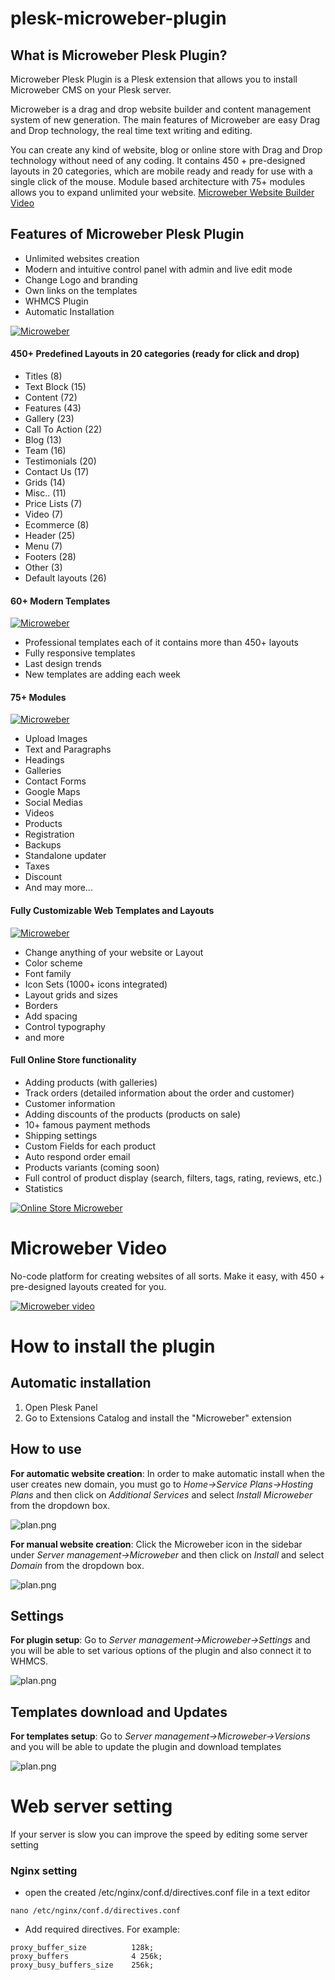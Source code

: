 # plesk-microweber-plugin

## What is Microweber Plesk Plugin?

Microweber Plesk Plugin is a Plesk extension that allows you to install Microweber CMS on your Plesk server.

Microweber is a drag and drop website builder and content management system of new generation. The main features of Microweber are easy Drag and Drop technology, the real time text writing and editing.

You can create any kind of website, blog or online store with Drag and Drop technology without need of any coding.
It contains 450 + pre-designed layouts in 20 categories, which are mobile ready and ready for use with a single click of the mouse.
Module based architecture with 75+ modules allows you to expand unlimited your website.
[Microweber Website Builder Video](https://youtu.be/JwUj6mGZ20I "Short Video of how it's work")




## Features of Microweber Plesk Plugin   

- Unlimited websites creation
- Modern and intuitive control panel with admin and live edit mode
- Change Logo and branding
- Own links on the templates
- WHMCS Plugin
- Automatic Installation



[![Microweber](https://microweber.com/cdn/partners/plesk/live.jpg)](https://youtu.be/EKiaLcZkReM)

#### 450+ Predefined Layouts in 20 categories (ready for click and drop)
- Titles (8)
- Text Block (15)
- Content (72)
- Features (43)
- Gallery (23)
- Call To Action (22)
- Blog (13)
- Team (16)
- Testimonials (20)
- Contact Us (17)
- Grids (14)
- Misc.. (11)
- Price Lists (7)
- Video (7)
- Ecommerce (8)
- Header (25)
- Menu (7)
- Footers (28)
- Other (3)
- Default layouts (26)


#### 60+ Modern Templates

[![Microweber](https://microweber.com/cdn/partners/plesk/templates2.jpg)](https://youtu.be/EKiaLcZkReM)

- Professional templates each of it contains more than 450+ layouts
- Fully responsive templates
- Last design trends
- New templates are adding each week


#### 75+ Modules

[![Microweber](https://microweber.com/cdn/partners/plesk/modules.jpg)](https://youtu.be/EKiaLcZkReM)
- Upload Images
- Text and Paragraphs
- Headings
- Galleries
- Contact Forms
- Google Maps
- Social Medias
- Videos
- Products
- Registration
- Backups
- Standalone updater
- Taxes
- Discount
- And may more...

#### Fully Customizable Web Templates and Layouts

[![Microweber](https://microweber.com/cdn/partners/plesk/visual-editor.jpg)](https://youtu.be/EKiaLcZkReM)

- Change anything of your website or Layout
- Color scheme
- Font family
- Icon Sets (1000+ icons integrated)
- Layout grids and sizes
- Borders
- Add spacing
- Control typography
- and more


#### Full Online Store functionality
- Adding products (with galleries)
- Track orders (detailed information about the order and customer)
- Customer information
- Adding discounts of the products (products on sale)
- 10+ famous payment methods
- Shipping settings
- Custom Fields for each product
- Auto respond order email
- Products variants (coming soon)
- Full control of product display (search, filters, tags, rating, reviews, etc.)
- Statistics


[![Online Store Microweber](https://microweber.com/cdn/partners/plesk/shop-settings-microweber.jpg)](https://youtu.be/EKiaLcZkReM)




# Microweber Video

No-code platform for creating websites of all sorts. Make it easy, with 450 + pre-designed layouts created for you.

[![Microweber video](https://microweber.com/cdn/partners/plesk/video-youtube.jpg)](https://youtu.be/EKiaLcZkReM)


# How to install the plugin

## Automatic installation
1. Open Plesk Panel
2. Go to Extensions Catalog and install the "Microweber" extension


## How to use


**For automatic website creation**: In order to make automatic install when the user creates new domain, you must go to *Home->Service Plans->Hosting Plans* and then click on *Additional Services* and select *Install Microweber* from the dropdown box.

![plan.png](assets/plan.png "")



**For manual website creation**: Click the Microweber icon in the sidebar under *Server management->Microweber* and then click on *Install* and select *Domain* from the dropdown box.

![plan.png](assets/install.png "")


## Settings

**For plugin setup**: Go to *Server management->Microweber->Settings* and you will be able to set various options of the plugin and also connect it to WHMCS.

![plan.png](assets/settings.png "")


## Templates download and Updates


**For templates setup**: Go to *Server management->Microweber->Versions* and you will be able to update the plugin and download templates

![plan.png](assets/versions.png "")


#  Web server setting


If your server is slow you can improve the speed by editing some server setting

### Nginx setting
-  open the created /etc/nginx/conf.d/directives.conf file in a text editor


```
nano /etc/nginx/conf.d/directives.conf
```

-  Add required directives. For example:
```
proxy_buffer_size          128k;
proxy_buffers              4 256k;
proxy_busy_buffers_size    256k;
```


